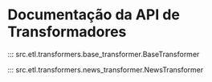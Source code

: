 # Documentação da API de Transformadores

::: src.etl.transformers.base_transformer.BaseTransformer

::: src.etl.transformers.news_transformer.NewsTransformer 